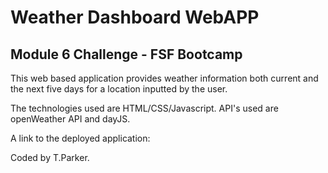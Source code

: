 # Weather Dashboard WebAPP
## Module 6 Challenge - FSF Bootcamp

This web based application provides weather information both current and the next five days for a location inputted by the user.

The technologies used are HTML/CSS/Javascript.
API's used are openWeather API and dayJS.

A link to the deployed application:




Coded by T.Parker.
